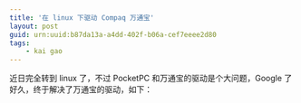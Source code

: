 ```yaml
---
title: '在 linux 下驱动 Compaq 万通宝'
layout: post
guid: urn:uuid:b87da13a-a4dd-402f-b06a-cef7eeee2d80
tags:
    - kai gao
---
```


近日完全转到 linux 了，不过 PocketPC 和万通宝的驱动是个大问题，Google 了好久，终于解决了万通宝的驱动，如下：
